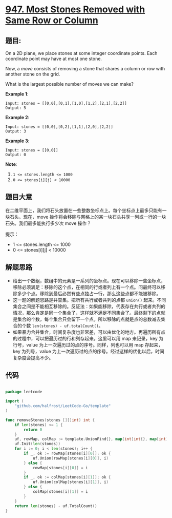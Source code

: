 # [947. Most Stones Removed with Same Row or Column](https://leetcode.com/problems/most-stones-removed-with-same-row-or-column/)


## 题目:

On a 2D plane, we place stones at some integer coordinate points. Each coordinate point may have at most one stone.

Now, a *move* consists of removing a stone that shares a column or row with another stone on the grid.

What is the largest possible number of moves we can make?

**Example 1**:

    Input: stones = [[0,0],[0,1],[1,0],[1,2],[2,1],[2,2]]
    Output: 5

**Example 2**:

    Input: stones = [[0,0],[0,2],[1,1],[2,0],[2,2]]
    Output: 3

**Example 3**:

    Input: stones = [[0,0]]
    Output: 0

**Note**:

1. `1 <= stones.length <= 1000`
2. `0 <= stones[i][j] < 10000`


## 题目大意

在二维平面上，我们将石头放置在一些整数坐标点上。每个坐标点上最多只能有一块石头。现在，move 操作将会移除与网格上的某一块石头共享一列或一行的一块石头。我们最多能执行多少次 move 操作？

提示：

- 1 <= stones.length <= 1000
- 0 <= stones[i][j] < 10000


## 解题思路


- 给出一个数组，数组中的元素是一系列的坐标点。现在可以移除一些坐标点，移除必须满足：移除的这个点，在相同的行或者列上有一个点。问最终可以移除多少个点。移除到最后必然有些点独占一行，那么这些点都不能被移除。
- 这一题的解题思路是并查集。把所有共行或者共列的点都 `union()` 起来。不同集合之间是不能相互移除的。反证法：如果能移除，代表存在共行或者共列的情况，那么肯定是同一个集合了，这样就不满足不同集合了。最终剩下的点就是集合的个数，每个集合只会留下一个点。所以移除的点就是点的总数减去集合的个数 `len(stones) - uf.totalCount()`。
- 如果暴力合并集合，时间复杂度也非常差，可以由优化的地方。再遍历所有点的过程中，可以把遍历过的行和列存起来。这里可以用 map 来记录，key 为行号，value 为上一次遍历过的点的序号。同样，列也可以用 map 存起来，key 为列号，value 为上一次遍历过的点的序号。经过这样的优化以后，时间复杂度会提高不少。


## 代码

```go

package leetcode

import (
	"github.com/halfrost/LeetCode-Go/template"
)

func removeStones(stones [][]int) int {
	if len(stones) <= 1 {
		return 0
	}
	uf, rowMap, colMap := template.UnionFind{}, map[int]int{}, map[int]int{}
	uf.Init(len(stones))
	for i := 0; i < len(stones); i++ {
		if _, ok := rowMap[stones[i][0]]; ok {
			uf.Union(rowMap[stones[i][0]], i)
		} else {
			rowMap[stones[i][0]] = i
		}
		if _, ok := colMap[stones[i][1]]; ok {
			uf.Union(colMap[stones[i][1]], i)
		} else {
			colMap[stones[i][1]] = i
		}
	}
	return len(stones) - uf.TotalCount()
}

```